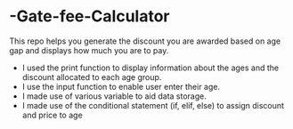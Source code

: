 # -Gate-fee-Calculator
This repo  helps you generate the discount  you are awarded based on age gap and displays how much you are to pay.
  - I used the print function to display information about the ages and the discount allocated to each age group.
  - I use the input function to enable user enter their age.
  - I made use of various variable to aid data storage.
  - I made use of the conditional statement (if, elif, else) to assign discount and price to age
